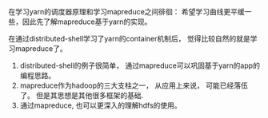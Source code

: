 在学习yarn的调度器原理和学习mapreduce之间徘徊： 希望学习曲线更平缓一些，因此先了解mapreduce基于yarn的实现。

在通过distributed-shell学习了yarn的container机制后， 觉得比较自然的就是学习mapreduce了。
1. distributed-shell的例子很简单， 通过mapreduce可以巩固基于yarn的app的编程思路。
2. mapreduce作为hadoop的三大支柱之一， 从应用上来说， 可能已经落伍了。 但是其思想是其他很多框架的基础.
3. 通过mapreduce, 也可以更深入的理解hdfs的使用。
